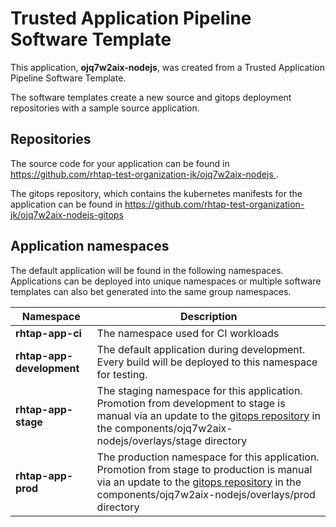# Trusted Application Pipeline Software Template

This application, **ojq7w2aix-nodejs**, was created from a Trusted Application Pipeline Software Template.

The software templates create a new source and gitops deployment repositories with a sample source application. 

## Repositories

The source code for your application can be found in [https://github.com/rhtap-test-organization-jk/ojq7w2aix-nodejs ](https://github.com/rhtap-test-organization-jk/ojq7w2aix-nodejs ).
 
The gitops repository, which contains the kubernetes manifests for the application can be found in 
[https://github.com/rhtap-test-organization-jk/ojq7w2aix-nodejs-gitops ](https://github.com/rhtap-test-organization-jk/ojq7w2aix-nodejs-gitops ) 

## Application namespaces 

The default application will be found in the following namespaces. Applications can be deployed into unique namespaces or multiple software templates can also bet generated into the same group namespaces.  

|  Namespace   |  Description   |  
| -------- | -------- |
| **rhtap-app-ci** | The namespace used for CI workloads |
| **rhtap-app-development** | The default application during development. Every build will be deployed to this namespace for testing. |
| **rhtap-app-stage** | The staging namespace for this application. Promotion from development to stage is manual via an update to the [gitops repository](https://github.com/rhtap-test-organization-jk/ojq7w2aix-nodejs-gitops ) in the components/ojq7w2aix-nodejs/overlays/stage directory |
| **rhtap-app-prod** | The production namespace for this application. Promotion from stage to production is manual via an update to the [gitops repository](https://github.com/rhtap-test-organization-jk/ojq7w2aix-nodejs-gitops ) in the components/ojq7w2aix-nodejs/overlays/prod directory |